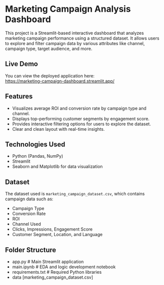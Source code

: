# Marketing Campaign Analysis Dashboard

This project is a Streamlit-based interactive dashboard that analyzes marketing campaign performance using a structured dataset. It allows users to explore and filter campaign data by various attributes like channel, campaign type, target audience, and more.

## Live Demo

You can view the deployed application here:  
https://marketing-campaign-dashboard.streamlit.app/

## Features

- Visualizes average ROI and conversion rate by campaign type and channel.
- Displays top-performing customer segments by engagement score.
- Provides interactive filtering options for users to explore the dataset.
- Clear and clean layout with real-time insights.

## Technologies Used

- Python (Pandas, NumPy)
- Streamlit
- Seaborn and Matplotlib for data visualization

## Dataset

The dataset used is `marketing_campaign_dataset.csv`, which contains campaign data such as:
- Campaign Type
- Conversion Rate
- ROI
- Channel Used
- Clicks, Impressions, Engagement Score
- Customer Segment, Location, and Language

## Folder Structure
- app.py # Main Streamlit application
- main.ipynb # EDA and logic development notebook
- requirements.txt # Required Python libraries
- data [marketing_campaign_dataset.csv]
